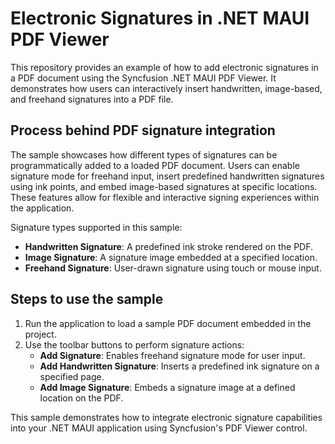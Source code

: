 # Electronic Signatures in .NET MAUI PDF Viewer

This repository provides an example of how to add electronic signatures in a PDF document using the Syncfusion .NET MAUI PDF Viewer. It demonstrates how users can interactively insert handwritten, image-based, and freehand signatures into a PDF file.

## Process behind PDF signature integration

The sample showcases how different types of signatures can be programmatically added to a loaded PDF document. Users can enable signature mode for freehand input, insert predefined handwritten signatures using ink points, and embed image-based signatures at specific locations. These features allow for flexible and interactive signing experiences within the application.

Signature types supported in this sample:
- **Handwritten Signature**: A predefined ink stroke rendered on the PDF.
- **Image Signature**: A signature image embedded at a specified location.
- **Freehand Signature**: User-drawn signature using touch or mouse input.

## Steps to use the sample

1. Run the application to load a sample PDF document embedded in the project.
2. Use the toolbar buttons to perform signature actions:
   - **Add Signature**: Enables freehand signature mode for user input.
   - **Add Handwritten Signature**: Inserts a predefined ink signature on a specified page.
   - **Add Image Signature**: Embeds a signature image at a defined location on the PDF.

This sample demonstrates how to integrate electronic signature capabilities into your .NET MAUI application using Syncfusion's PDF Viewer control.
